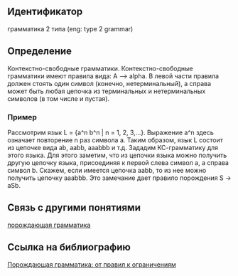 ## Идентификатор

грамматика 2 типа (eng: type 2 grammar)

## Определение

Контекстно-свободные грамматики. Контекстно-свободные грамматики имеют правила вида: A --> alpha. В левой части правила должен стоять один символ (конечно, нетерминальный), а справа может быть любая цепочка из терминальных и нетерминальных символов (в том числе и пустая).

### Пример

Рассмотрим язык L = {a^n b^n | n = 1, 2, 3,...}. Выражение a^n здесь означает повторение n раз символа a. Таким образом, язык L состоит из цепочке вида ab, aabb, aaabbb и т.д. Зададим КС-грамматику для этого языка. Для этого заметим, что из цепочки языка можно получить другую цепочку языка, присоединяя к первой слева символ a, а справа символ b. Скажем, если имеется цепочка aabb, то из нее можно получить цепочку aaabbb. Это замечание дает правило порождения S -> aSb.

## Связь с другими понятиями

[порождающая грамматика](https://github.com/Dememedp/yapis-course/blob/main/concept/Generative_Grammar.md)

## Ссылка на библиографию

[Порождающая грамматика: от правил к ограничениям]()
